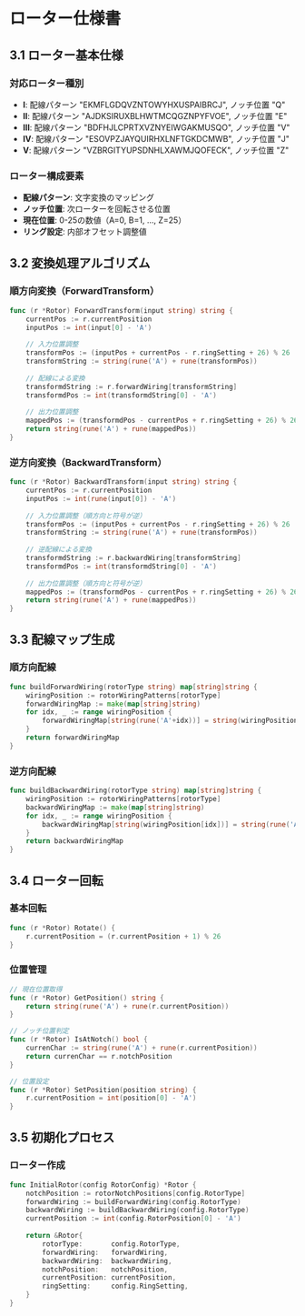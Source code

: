 # ローター仕様書

## 3.1 ローター基本仕様

### 対応ローター種別
- **I**: 配線パターン "EKMFLGDQVZNTOWYHXUSPAIBRCJ", ノッチ位置 "Q"
- **II**: 配線パターン "AJDKSIRUXBLHWTMCQGZNPYFVOE", ノッチ位置 "E"
- **III**: 配線パターン "BDFHJLCPRTXVZNYEIWGAKMUSQO", ノッチ位置 "V"
- **IV**: 配線パターン "ESOVPZJAYQUIRHXLNFTGKDCMWB", ノッチ位置 "J"
- **V**: 配線パターン "VZBRGITYUPSDNHLXAWMJQOFECK", ノッチ位置 "Z"

### ローター構成要素
- **配線パターン**: 文字変換のマッピング
- **ノッチ位置**: 次ローターを回転させる位置
- **現在位置**: 0-25の数値（A=0, B=1, ..., Z=25）
- **リング設定**: 内部オフセット調整値

## 3.2 変換処理アルゴリズム

### 順方向変換（ForwardTransform）
```go
func (r *Rotor) ForwardTransform(input string) string {
    currentPos := r.currentPosition
    inputPos := int(input[0] - 'A')
    
    // 入力位置調整
    transformPos := (inputPos + currentPos - r.ringSetting + 26) % 26
    transformString := string(rune('A') + rune(transformPos))
    
    // 配線による変換
    transformdString := r.forwardWiring[transformString]
    transformdPos := int(transformdString[0] - 'A')
    
    // 出力位置調整
    mappedPos := (transformdPos - currentPos + r.ringSetting + 26) % 26
    return string(rune('A') + rune(mappedPos))
}
```

### 逆方向変換（BackwardTransform）
```go
func (r *Rotor) BackwardTransform(input string) string {
    currentPos := r.currentPosition
    inputPos := int(rune(input[0]) - 'A')
    
    // 入力位置調整（順方向と符号が逆）
    transformPos := (inputPos + currentPos - r.ringSetting + 26) % 26
    transformString := string(rune('A') + rune(transformPos))
    
    // 逆配線による変換
    transformdString := r.backwardWiring[transformString]
    transformdPos := int(transformdString[0] - 'A')
    
    // 出力位置調整（順方向と符号が逆）
    mappedPos := (transformdPos - currentPos + r.ringSetting + 26) % 26
    return string(rune('A') + rune(mappedPos))
}
```

## 3.3 配線マップ生成

### 順方向配線
```go
func buildForwardWiring(rotorType string) map[string]string {
    wiringPosition := rotorWiringPatterns[rotorType]
    forwardWiringMap := make(map[string]string)
    for idx, _ := range wiringPosition {
        forwardWiringMap[string(rune('A'+idx))] = string(wiringPosition[idx])
    }
    return forwardWiringMap
}
```

### 逆方向配線
```go
func buildBackwardWiring(rotorType string) map[string]string {
    wiringPosition := rotorWiringPatterns[rotorType]
    backwardWiringMap := make(map[string]string)
    for idx, _ := range wiringPosition {
        backwardWiringMap[string(wiringPosition[idx])] = string(rune('A' + idx))
    }
    return backwardWiringMap
}
```

## 3.4 ローター回転

### 基本回転
```go
func (r *Rotor) Rotate() {
    r.currentPosition = (r.currentPosition + 1) % 26
}
```

### 位置管理
```go
// 現在位置取得
func (r *Rotor) GetPosition() string {
    return string(rune('A') + rune(r.currentPosition))
}

// ノッチ位置判定
func (r *Rotor) IsAtNotch() bool {
    currenChar := string(rune('A') + rune(r.currentPosition))
    return currenChar == r.notchPosition
}

// 位置設定
func (r *Rotor) SetPosition(position string) {
    r.currentPosition = int(position[0] - 'A')
}
```

## 3.5 初期化プロセス

### ローター作成
```go
func InitialRotor(config RotorConfig) *Rotor {
    notchPosition := rotorNotchPositions[config.RotorType]
    forwardWiring := buildForwardWiring(config.RotorType)
    backwardWiring := buildBackwardWiring(config.RotorType)
    currentPosition := int(config.RotorPosition[0] - 'A')
    
    return &Rotor{
        rotorType:       config.RotorType,
        forwardWiring:   forwardWiring,
        backwardWiring:  backwardWiring,
        notchPosition:   notchPosition,
        currentPosition: currentPosition,
        ringSetting:     config.RingSetting,
    }
}
```